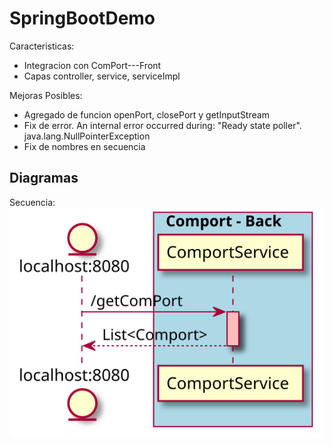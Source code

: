# SpringBootDemo

Caracteristicas:
- Integracion con ComPort---Front
- Capas controller, service, serviceImpl

Mejoras Posibles:
- Agregado de funcion openPort, closePort y getInputStream
- Fix de error. An internal error occurred during: "Ready state poller". java.lang.NullPointerException
- Fix de nombres en secuencia

## Diagramas
Secuencia:
![picture](diagrams/secuence.svg)
